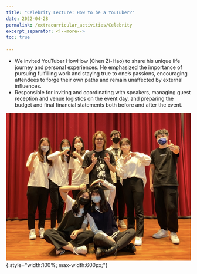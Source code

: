 ```yaml
---
title: "Celebrity Lecture: How to be a YouTuber?"
date: 2022-04-28
permalink: /extracurricular_activities/Celebrity
excerpt_separator: <!--more-->
toc: true

---
```




<!-- ---
title: "A Bridge-based Compression Algorithm for Topological Quantum Circuits [DAC 2021] [TCAD 2022]"
collection: Quantum-related
type: "Quantum-related"
permalink: /projects/bridge
venue: "Electronic Design Automation Lab (Prof. Yao-Wen Chang)"
date: 2019-11-01
location: "National Taiwan University, Taiwan"
--- -->

* We invited YouTuber HowHow (Chen Zi-Hao) to share his unique life journey and personal experiences. He emphasized the importance of pursuing fulfilling work and staying true to one’s passions, encouraging attendees to forge their own paths and remain unaffected by external influences.
* Responsible for inviting and coordinating with speakers, managing guest reception and venue logistics on the event day, and preparing the budget and final financial statements both before and after the event.



<!--more-->
![Picture](/images/163126.png){:style="width:100%; max-width:600px;"}
<!-- [More information here]() -->




